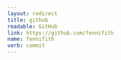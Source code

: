 ```yaml
---
layout: redirect
title: github
readable: GitHub
link: https://github.com/fennifith
name: fennifith
verb: commit
---
```

